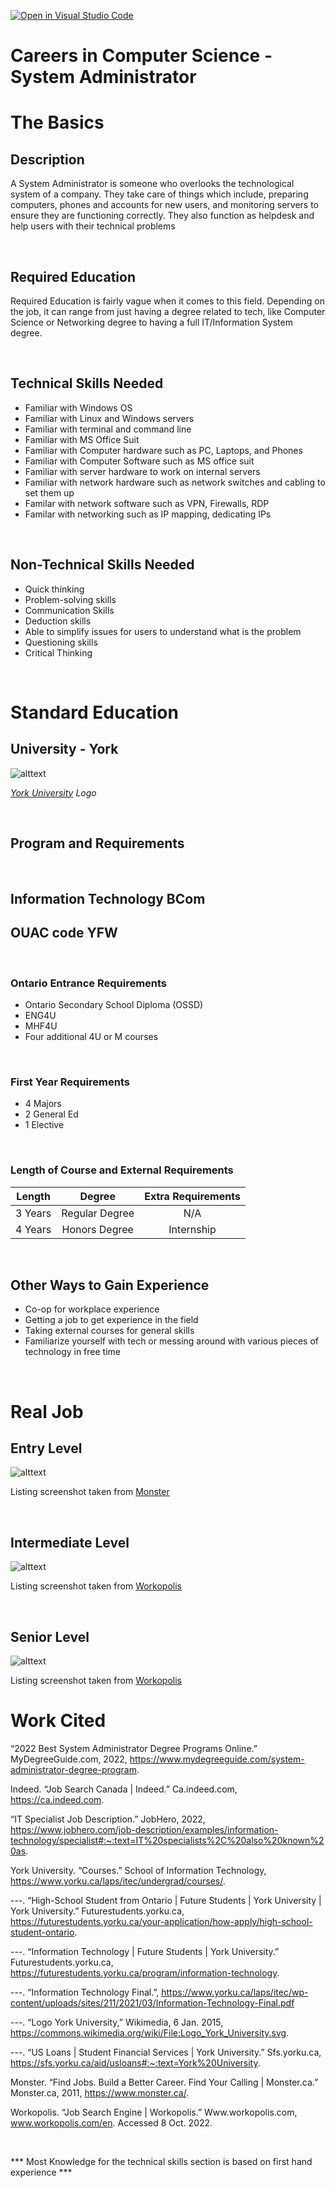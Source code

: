 [![Open in Visual Studio Code](https://classroom.github.com/assets/open-in-vscode-c66648af7eb3fe8bc4f294546bfd86ef473780cde1dea487d3c4ff354943c9ae.svg)](https://classroom.github.com/online_ide?assignment_repo_id=8751322&assignment_repo_type=AssignmentRepo)
# Careers in Computer Science - System Administrator

# The Basics

## **Description**
A System Administrator is someone who overlooks the technological system of a company.  They take care of things which include, preparing computers, phones and accounts for new users, and monitoring servers to ensure they are functioning correctly.  They also function as helpdesk and help users with their technical problems

⠀

## **Required Education**
Required Education is fairly vague when it comes to this field.  Depending on the job, it can range from just having a degree related to tech, like Computer Science or Networking degree to having a full IT/Information System degree.

⠀

## **Technical Skills Needed**

- Familiar with Windows OS
- Familiar with Linux and Windows servers
- Familiar with terminal and command line
- Familiar with MS Office Suit
- Familiar with Computer hardware such as PC, Laptops, and Phones
- Familiar with Computer Software such as MS office suit
- Familiar with server hardware to work on internal servers
- Familiar with network hardware such as network switches and cabling to set them up
- Familar with network software such as VPN, Firewalls, RDP
- Familar with networking such as IP mapping, dedicating IPs

⠀

## **Non-Technical Skills Needed**

- Quick thinking
- Problem-solving skills
- Communication Skills
- Deduction skills
- Able to simplify issues for users to understand what is the problem
- Questioning skills
- Critical Thinking

⠀

# Standard Education

## **University - York**

![alttext](https://upload.wikimedia.org/wikipedia/commons/8/87/Logo_York_University.svg "York University")
 
 [*York University*](https://www.yorku.ca/) *Logo*

⠀

## **Program and Requirements**

⠀⠀

## **Information Technology BCom**

## **OUAC code YFW**

⠀

### **Ontario Entrance Requirements**
- Ontario Secondary School Diploma (OSSD)
- ENG4U
- MHF4U
- Four additional 4U or M courses

⠀

### **First Year Requirements**
- 4 Majors
- 2 General Ed
- 1 Elective

⠀

### **Length of Course and External Requirements**



|Length   |Degree            |Extra Requirements|
|:-------:|:--------------:|:------------------:|
|3 Years  |Regular Degree  | N/A                |
|4 Years  |Honors Degree   |Internship          |

⠀


## **Other Ways to Gain Experience**
- Co-op for workplace experience
- Getting a job to get experience in the field
- Taking external courses for general skills
- Familiarize yourself with tech or messing around with various pieces of technology in free time

⠀

# **Real Job**

## **Entry Level**

![alttext](https://i.imgur.com/JjHtrUX.png "Source: monster.ca")

Listing screenshot taken from [Monster](https://https://www.monster.ca/)

⠀

## **Intermediate Level**

![alttext](https://i.imgur.com/fUR2Sha.png "Source: workopolis.com")

Listing screenshot taken from [Workopolis](https://www.workopolis.com/en)

⠀

## **Senior Level**

![alttext](https://i.imgur.com/NtBLi1H.png "Source: workopolis.com")

Listing screenshot taken from [Workopolis](https://www.workopolis.com/en)



# Work Cited

“2022 Best System Administrator Degree Programs Online.” MyDegreeGuide.com, 2022, <https://www.mydegreeguide.com/system-administrator-degree-program>.

 Indeed. “Job Search Canada | Indeed.” Ca.indeed.com, https://ca.indeed.com.

“IT Specialist Job Description.” JobHero, 2022, https://www.jobhero.com/job-description/examples/information-technology/specialist#:~:text=IT%20specialists%2C%20also%20known%20as. 

York University. “Courses.” School of Information Technology, https://www.yorku.ca/laps/itec/undergrad/courses/.

---. “High-School Student from Ontario | Future Students | York University | York University.” Futurestudents.yorku.ca, https://futurestudents.yorku.ca/your-application/how-apply/high-school-student-ontario.

---. “Information Technology | Future Students | York University.” Futurestudents.yorku.ca, https://futurestudents.yorku.ca/program/information-technology.

---. “Information Technology Final.”, https://www.yorku.ca/laps/itec/wp-content/uploads/sites/211/2021/03/Information-Technology-Final.pdf

---. “Logo York University,” Wikimedia, 6 Jan. 2015, https://commons.wikimedia.org/wiki/File:Logo_York_University.svg.

---. “US Loans | Student Financial Services | York University.” Sfs.yorku.ca, https://sfs.yorku.ca/aid/usloans#:~:text=York%20University.

Monster. “Find Jobs. Build a Better Career.  Find Your Calling | Monster.ca.” Monster.ca, 2011, https://www.monster.ca/.

Workopolis. “Job Search Engine | Workopolis.” Www.workopolis.com, www.workopolis.com/en. Accessed 8 Oct. 2022.

⠀

*** Most Knowledge for the technical skills section is based on first hand experience ***

